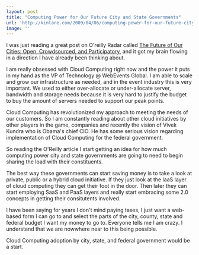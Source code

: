 ```yaml
---
layout: post
title: "Computing Power for Our Future City and State Governments"
url: 'http://kinlane.com/2009/04/06/computing-power-for-our-future-city-and-state-governments/'
image: ''
---
```


I was just reading a great post on O'reilly Radar called [The Future of Our Cities: Open, Crowdsourced, and Participatory][1], and it got my brain flowing in a direction I have already been thinking about.

I am really obsessed with Cloud Computing right now and the power it puts in my hand as the VP of Technology @ WebEvents Global. I am able to scale and grow our infrastructure as needed, and in the event industry this is very important. We used to either over-allocate or under-allocate server, bandwidth and storage needs because it is very hard to justify the budget to buy the amount of servers needed to support our peak points.

Cloud Computing has revolutionized my approach to meeting the needs of our customers. So I am constantly reading about other cloud initiatives by other players in the game, companies and recently the vision of Vivek Kundra who is Obama's chief CIO. He has some serious vision regarding implementation of Cloud Computing for the federal government.

So reading the O'Reilly article I start getting an idea for how much computing power city and state governments are going to need to begin sharing the load with their constituents.

The best way these governments can start saving money is to take a look at private, public or a hybrid cloud initiative. If they just look at the IaaS layer of cloud computing they can get their foot in the door. Then later they can start employing SaaS and PaaS layers and really start embracing some 2.0 concepts in getting their consitutents involved.

I have been saying for years I don't mind paying taxes, I just want a web-based form I can go to and select the parts of the city, county, state and federal budget I want my money to go to. Everyone tells me I am crazy. I understand that we are nowwhere near to this being possible.

Cloud Computing adoption by city, state, and federal government would be a start.

   [1]: http://radar.oreilly.com/2009/04/the-future-of-our-cities-open.html
